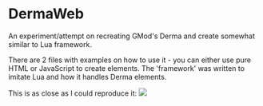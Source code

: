 # DermaWeb
An experiment/attempt on recreating GMod's Derma and create somewhat similar to Lua framework.

There are 2 files with examples on how to use it - you can either use pure HTML or JavaScript to create elements.
The 'framework' was written to imitate Lua and how it handles Derma elements.

This is as close as I could reproduce it:
![](http://puu.sh/qvbAj/72206fecb7.png)
